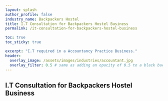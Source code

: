 ```yaml
---
layout: splash 
author_profile: false 
industry_name: Backpackers Hostel
title: I.T Consultation for Backpackers Hostel Business
permalink: /it-consultation-for-backpackers-hostel-business

toc: true
toc_sticky: true

excerpt: "I.T required in a Accountancy Practice Business."
header:
  overlay_image: /assets/images/industries/accountant.jpg
  overlay_filter: 0.5 # same as adding an opacity of 0.5 to a black background
---
```


## I.T Consultation for Backpackers Hostel Business